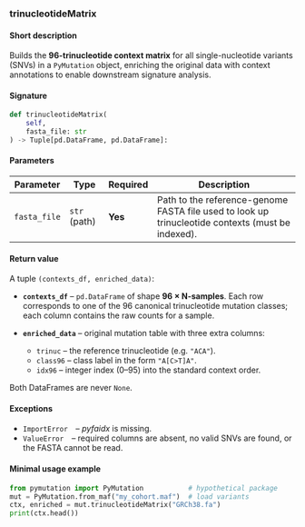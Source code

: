 ### trinucleotideMatrix

#### Short description

Builds the **96-trinucleotide context matrix** for all single-nucleotide variants (SNVs) in a `PyMutation` object, enriching the original data with context annotations to enable downstream signature analysis.

#### Signature

```python
def trinucleotideMatrix(
    self,
    fasta_file: str
) -> Tuple[pd.DataFrame, pd.DataFrame]:
```

#### Parameters

| Parameter    | Type         | Required | Description                                                                                       |
| ------------ | ------------ | -------- | ------------------------------------------------------------------------------------------------- |
| `fasta_file` | `str` (path) | **Yes**  | Path to the reference-genome FASTA file used to look up trinucleotide contexts (must be indexed). |

#### Return value

A tuple `(contexts_df, enriched_data)`:

* **`contexts_df`** – `pd.DataFrame` of shape **96 × N-samples**. Each row corresponds to one of the 96 canonical trinucleotide mutation classes; each column contains the raw counts for a sample.
* **`enriched_data`** – original mutation table with three extra columns:

  * `trinuc` – the reference trinucleotide (e.g. `"ACA"`).
  * `class96` – class label in the form `"A[C>T]A"`.
  * `idx96` – integer index (0–95) into the standard context order.

Both DataFrames are never `None`.

#### Exceptions

* `ImportError` – *pyfaidx* is missing.
* `ValueError` – required columns are absent, no valid SNVs are found, or the FASTA cannot be read.

#### Minimal usage example

```python
from pymutation import PyMutation           # hypothetical package
mut = PyMutation.from_maf("my_cohort.maf")  # load variants
ctx, enriched = mut.trinucleotideMatrix("GRCh38.fa")
print(ctx.head())

```
